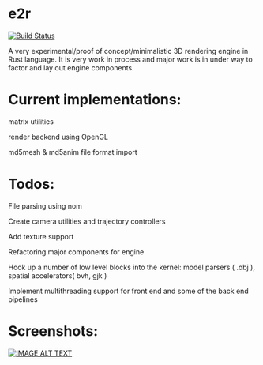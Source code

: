 # e2r

[![Build Status](https://travis-ci.org/clearlycloudy/e2r.svg?branch=master)](https://travis-ci.org/clearlycloudy/e2r)

A very experimental/proof of concept/minimalistic 3D rendering engine in Rust language. It is very work in process and major work is in under way to factor and lay out engine components.

# Current implementations:

matrix utilities

render backend using OpenGL

md5mesh & md5anim file format import

# Todos:

File parsing using nom

Create camera utilities and trajectory controllers

Add texture support

Refactoring major components for engine

Hook up a number of low level blocks into the kernel: model parsers ( .obj ), spatial accelerators( bvh, gjk )

Implement multithreading support for front end and some of the back end pipelines

# Screenshots:

[![IMAGE ALT TEXT](http://img.youtube.com/vi/pDVDkFX23Tc/0.jpg)](https://youtu.be/pDVDkFX23Tc "md5mesh & md5anim")

